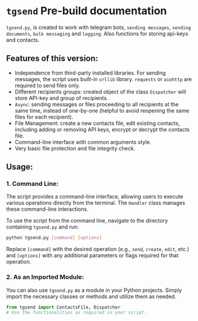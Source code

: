 # `tgsend` Pre-build documentation

`tgsend.py`, is created to work with telegram bots, `sending messages`, `sending documents`, `bulk messaging` and `logging`. Also functions for storing api-keys and contacts.

## Features of this version:
- Independence from third-party installed libraries. For sending messages, the script uses built-in `urllib` library. `requests` or `aiohttp` are required to send files only.
- Different recipients groups: created object of the class `Dispatcher` will store API-key and group of recipients.
- `Async`: sending messages or files proceeding to all recipients at the same time, instead of one-by-one (helpful to avoid reopening the same files for each recipient).
- File Management: create a new contacts file, edit existing contacts, including adding or removing API keys, encrypt or decrypt the contacts file.
- Command-line interface with common arguments style.
- Very basic file protection and file integrity check.


## Usage:

### 1. Command Line:

The script provides a command-line interface, allowing users to execute various operations directly from the terminal. The `Handler` class manages these command-line interactions.

To use the script from the command line, navigate to the directory containing `tgsend.py` and run:

```bash
python tgsend.py [command] [options]
```

Replace `[command]` with the desired operation (e.g., `send`, `create`, `edit`, etc.) and `[options]` with any additional parameters or flags required for that operation.

### 2. As an Imported Module:

You can also use `tgsend.py` as a module in your Python projects. Simply import the necessary classes or methods and utilize them as needed.

```python
from tgsend import ContactsFile, Dispatcher
# Use the functionalities as required in your script.
```

